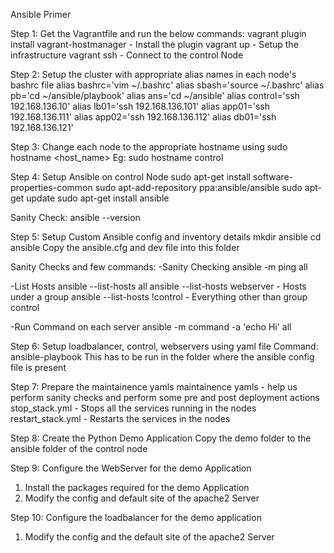 Ansible Primer

Step 1: Get the Vagrantfile and run the below commands:
vagrant plugin install vagrant-hostmanager - Install the plugin
vagrant up - Setup the infrastructure
vagrant ssh - Connect to the control Node

Step 2: Setup the cluster with appropriate alias names in each node's bashrc file
alias bashrc='vim ~/.bashrc'
alias sbash='source ~/.bashrc'
alias pb='cd ~/ansible/playbook'
alias ans='cd ~/ansible'
alias control='ssh 192.168.136.10'
alias lb01='ssh 192.168.136.101'
alias app01='ssh 192.168.136.111'
alias app02='ssh 192.168.136.112'
alias db01='ssh 192.168.136.121'

Step 3: Change each node to the appropriate hostname using
sudo hostname <host_name>
Eg: sudo hostname control

Step 4: Setup Ansible on control Node
sudo apt-get install software-properties-common
sudo apt-add-repository ppa:ansible/ansible
sudo apt-get update
sudo apt-get install ansible

Sanity Check: ansible --version

Step 5: Setup Custom Ansible config and inventory details
mkdir ansible
cd ansible
Copy the ansible.cfg and dev file into this folder

Sanity Checks and few commands:
-Sanity Checking
ansible -m ping all

-List Hosts
ansible --list-hosts all
ansible --list-hosts webserver - Hosts under a group
ansible --list-hosts \!control - Everything other than group control

-Run Command on each server
ansible -m command -a 'echo Hi' all

Step 6: Setup loadbalancer, control, webservers using yaml file
Command: ansible-playbook <YAML File>
This has to be run in the folder where the ansible config file is present

Step 7: Prepare the maintainence yamls
maintainence yamls - help us perform sanity checks and perform some pre and post deployment actions
stop_stack.yml - Stops all the services running in the nodes
restart_stack.yml - Restarts the services in the nodes

Step 8: Create the Python Demo Application
Copy the demo folder to the ansible folder of the control node

Step 9: Configure the WebServer for the demo Application
1. Install the packages required for the demo Application
2. Modify the config and default site of the apache2 Server

Step 10: Configure the loadbalancer for the demo application
1. Modify the config and the default site of the apache2 Server
